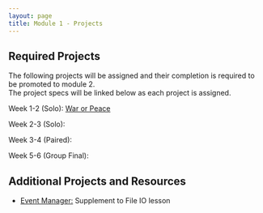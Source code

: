 ```yaml
---
layout: page
title: Module 1 - Projects
---
```


## Required Projects
The following projects will be assigned and their completion is required to be promoted to module 2.  
The project specs will be linked below as each project is assigned.


<!-- Week 1 (Ungraded): [Credit Check](./credit_check.markdown)-->
<!-- Alternate between Flash Cards and War or Peace for repeaters -->
Week 1-2 (Solo): [War or Peace](./war_or_peace/) 
<!-- Week 1-2 (Solo): [Flash Cards](./flashcards/) -->  
Week 2-3 (Solo): <!-- [DMV](./dmv/)  -->
<!-- Week 2-3 (Solo): TBD -->
<!-- Option to add more advanced option with Connect Four as other pair project -->
<!-- Week 3-4 (Paired): TBD -->
Week 3-4 (Paired):  <!-- [Battleship](./battleship/)  -->  
<!-- -->
Week 5-6 (Group Final): <!-- [Futbol](./futbol_pd/) -->

## Additional Projects and Resources

- [Event Manager:](./event_manager.markdown) Supplement to File IO lesson
